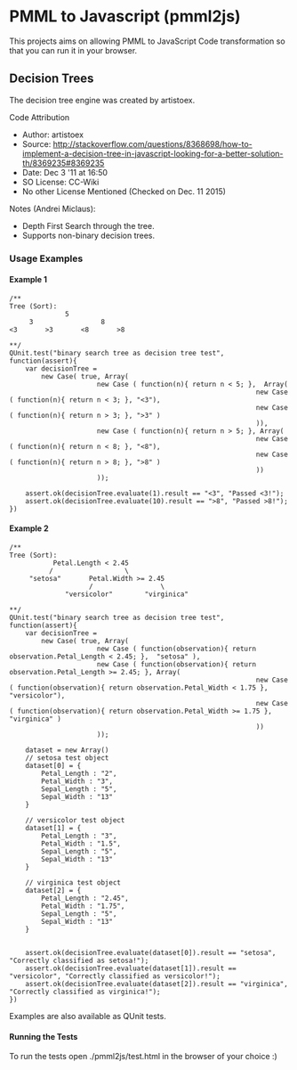 # PMML to Javascript (pmml2js)

This projects aims on allowing PMML to JavaScript Code transformation so that you can run it in your browser.

## Decision Trees

The decision tree engine was created by artistoex.

Code Attribution

* Author: artistoex
* Source: http://stackoverflow.com/questions/8368698/how-to-implement-a-decision-tree-in-javascript-looking-for-a-better-solution-th/8369235#8369235
* Date:  Dec 3 '11 at 16:50
* SO License: CC-Wiki
* No other License Mentioned (Checked on Dec. 11 2015)

Notes (Andrei Miclaus):

* Depth First Search through the tree.
* Supports non-binary decision trees.

### Usage Examples

#### Example 1

```
/**
Tree (Sort):
              5
     3                 8
<3       >3       <8       >8

**/
QUnit.test("binary search tree as decision tree test", function(assert){
    var decisionTree = 
        new Case( true, Array(
                      new Case ( function(n){ return n < 5; },  Array(
                                                              new Case ( function(n){ return n < 3; }, "<3"),
                                                              new Case ( function(n){ return n > 3; }, ">3" )
                                                              )),
                      new Case ( function(n){ return n > 5; }, Array(
                                                              new Case ( function(n){ return n < 8; }, "<8"),
                                                              new Case ( function(n){ return n > 8; }, ">8" )
                                                              ))
                      ));

    assert.ok(decisionTree.evaluate(1).result == "<3", "Passed <3!");
    assert.ok(decisionTree.evaluate(10).result == ">8", "Passed >8!");
})
```

#### Example 2
```
/**
Tree (Sort):
           Petal.Length < 2.45
		  /                  \ 
     "setosa"		Petal.Width >= 2.45         
					/				  \
              "versicolor"        "virginica"

**/
QUnit.test("binary search tree as decision tree test", function(assert){
    var decisionTree = 
        new Case( true, Array(
                      new Case ( function(observation){ return observation.Petal_Length < 2.45; },  "setosa" ),
                      new Case ( function(observation){ return observation.Petal_Length >= 2.45; }, Array(
                                                              new Case ( function(observation){ return observation.Petal_Width < 1.75 }, "versicolor"),
                                                              new Case ( function(observation){ return observation.Petal_Width >= 1.75 }, "virginica" )
                                                              ))
                      ));

	dataset = new Array()
	// setosa test object
	dataset[0] = {
        Petal_Length : "2",
        Petal_Width : "3",
        Sepal_Length : "5",
		Sepal_Width : "13"
	}
	
	// versicolor test object
	dataset[1] = {
        Petal_Length : "3",
        Petal_Width : "1.5",
        Sepal_Length : "5",
		Sepal_Width : "13"
	}

	// virginica test object
	dataset[2] = {
        Petal_Length : "2.45",
        Petal_Width : "1.75",
        Sepal_Length : "5",
		Sepal_Width : "13"
	}

	
    assert.ok(decisionTree.evaluate(dataset[0]).result == "setosa", "Correctly classified as setosa!");
	assert.ok(decisionTree.evaluate(dataset[1]).result == "versicolor", "Correctly classified as versicolor!");
	assert.ok(decisionTree.evaluate(dataset[2]).result == "virginica", "Correctly classified as virginica!");
})
```


Examples are also available as QUnit tests.

#### Running the Tests 

To run the tests open ./pmml2js/test.html in the browser of your choice :)

